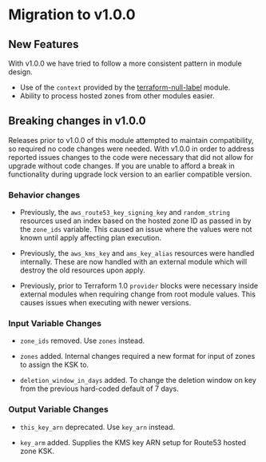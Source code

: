 # Migration to v1.0.0

## New Features

With v1.0.0 we have tried to follow a more consistent pattern in 
module design. 

- Use of the `context` provided by the [terraform-null-label](https://github.com/cloudposse/terraform-null-label) module.
- Ability to process hosted zones from other modules easier.

## Breaking changes in v1.0.0

Releases prior to v1.0.0 of this module attempted to maintain compatibility, so required no code changes were needed.
With v1.0.0 in order to address reported issues changes to the code
were necessary that did not allow for upgrade without code changes. If you are unable to afford a break in functionality during upgrade lock
version to an earlier compatible version.

### Behavior changes

- Previously, the `aws_route53_key_signing_key` and `random_string`
resources used an index based on the hosted zone ID as passed in by the `zone_ids` variable. This caused an issue where the values were 
not known until apply affecting plan execution.

- Previously, the `aws_kms_key` and `ams_key_alias` resources were 
handled internally. These are now handled with an external module
which will destroy the old resources upon apply.

- Previously, prior to Terraform 1.0 `provider` blocks were necessary
inside external modules when requiring change from root module values. This causes issues when executing with newer versions.

### Input Variable Changes

- `zone_ids` removed. Use `zones` instead.

- `zones` added. Internal changes required a new format for input
of zones to assign the KSK to.

- `deletion_window_in_days` added. To change the deletion window on
key from the previous hard-coded default of 7 days.

### Output Variable Changes

- `this_key_arn` deprecated. Use `key_arn` instead.

- `key_arm` added. Supplies the KMS key ARN setup for Route53 hosted zone KSK.